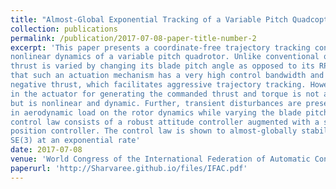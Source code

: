 ```yaml
---
title: "Almost-Global Exponential Tracking of a Variable Pitch Quadcopter on SE(3)"
collection: publications
permalink: /publication/2017-07-08-paper-title-number-2
excerpt: 'This paper presents a coordinate-free trajectory tracking control design for the
nonlinear dynamics of a variable pitch quadrotor. Unlike conventional quadrotors, the rotor
thrust is varied by changing its blade pitch angle as opposed to its RPM. It has been shown
that such an actuation mechanism has a very high control bandwidth and is capable of producing
negative thrust, which facilitates aggressive trajectory tracking. However, the control allocation
in the actuator for generating the commanded thrust and torque is not a static, linear relation,
but is nonlinear and dynamic. Further, transient disturbances are present due to rapid variations
in aerodynamic load on the rotor dynamics while varying the blade pitch angle. The proposed
control law consists of a robust attitude controller augmented with a saturated thrust-feedback
position controller. The control law is shown to almost-globally stabilize the tracking errors on
SE(3) at an exponential rate'
date: 2017-07-08
venue: 'World Congress of the International Federation of Automatic Control (IFAC), 2017'
paperurl: 'http://Sharvaree.github.io/files/IFAC.pdf'
---
```


